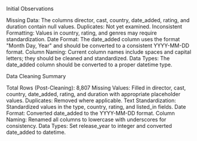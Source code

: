 Initial Observations

Missing Data: The columns director, cast, country, date_added, rating, and duration contain null values.
Duplicates: Not yet examined.
Inconsistent Formatting: Values in country, rating, and genres may require standardization.
Date Format: The date_added column uses the format "Month Day, Year" and should be converted to a consistent YYYY-MM-DD format.
Column Naming: Current column names include spaces and capital letters; they should be cleaned and standardized.
Data Types: The date_added column should be converted to a proper datetime type.

Data Cleaning Summary

Total Rows (Post-Cleaning): 8,807
Missing Values: Filled in director, cast, country, date_added, rating, and duration with appropriate placeholder values.
Duplicates: Removed where applicable.
Text Standardization: Standardized values in the type, country, rating, and listed_in fields.
Date Format: Converted date_added to the YYYY-MM-DD format.
Column Naming: Renamed all columns to lowercase with underscores for consistency.
Data Types: Set release_year to integer and converted date_added to datetime.

